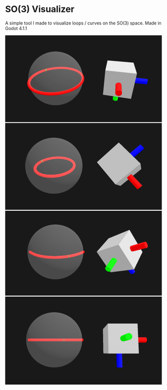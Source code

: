 # SO(3) Visualizer

A simple tool I made to visualize loops / curves on the SO(3) space.
Made in Godot 4.1.1

![alt text](https://raw.githubusercontent.com/PhilippeGSK/S03Visualizer/master/Screenshots/1.PNG)
![alt text](https://raw.githubusercontent.com/PhilippeGSK/S03Visualizer/master/Screenshots/2.PNG)
![alt text](https://raw.githubusercontent.com/PhilippeGSK/S03Visualizer/master/Screenshots/3.PNG)
![alt text](https://raw.githubusercontent.com/PhilippeGSK/S03Visualizer/master/Screenshots/4.PNG)